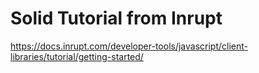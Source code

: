 # Solid Tutorial from Inrupt

https://docs.inrupt.com/developer-tools/javascript/client-libraries/tutorial/getting-started/
